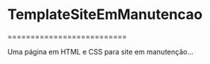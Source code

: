 # TemplateSiteEmManutencao
==========================

Uma página em HTML e CSS para site em manutenção...
